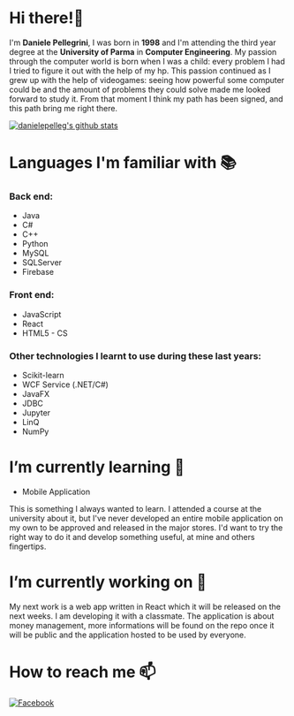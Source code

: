 # Hi there!👋
I'm **Daniele Pellegrini**, I was born in **1998** and I'm attending the third year degree at the **University of Parma** in **Computer Engineering**. My passion through the computer world is born when I was a child: every problem I had I tried to figure it out with the help of my hp. This passion continued as I grew up with the help of videogames: seeing how powerful some computer could be and the amount of problems they could solve made me looked forward to study it. From that moment I think my path has been signed, and this path bring me right there. 

[![danielepelleg's github stats](https://github-readme-stats.vercel.app/api?username=danielepelleg&count_private=true)](https://github.com/anuraghazra/github-readme-stats)

# Languages I'm familiar with 📚
### Back end:
* Java
* C#
* C++
* Python
* MySQL
* SQLServer
* Firebase
### Front end:
* JavaScript
* React
* HTML5 - CS
### Other technologies I learnt to use during these last years:
* Scikit-learn
* WCF Service (.NET/C#)
* JavaFX
* JDBC
* Jupyter
* LinQ
* NumPy

# I’m currently learning 🌱 
* Mobile Application

This is something I always wanted to learn. I attended a course at the university about it, but I've never developed an entire mobile application on my own to be approved and released in the major stores. I'd want to try the right way to do it and develop something useful, at mine and others fingertips.

# I’m currently working on 🔭 
My next work is a web app written in React which it will be released on the next weeks. I am developing it with a classmate. The application is about money management, more informations will be found on the repo once it will be public and the application hosted to be used by everyone.

# How to reach me 📫

[![Facebook](https://img.shields.io/badge/-Facebook-black?style=for-the-badge&logo=facebook)](https://www.facebook.com/daniele.pellegrini.77/)
